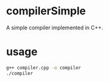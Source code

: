# compilerSimple
A simple compiler implemented in C++.

# usage
``` bash
g++ compiler.cpp -o compiler
./compiler
```
